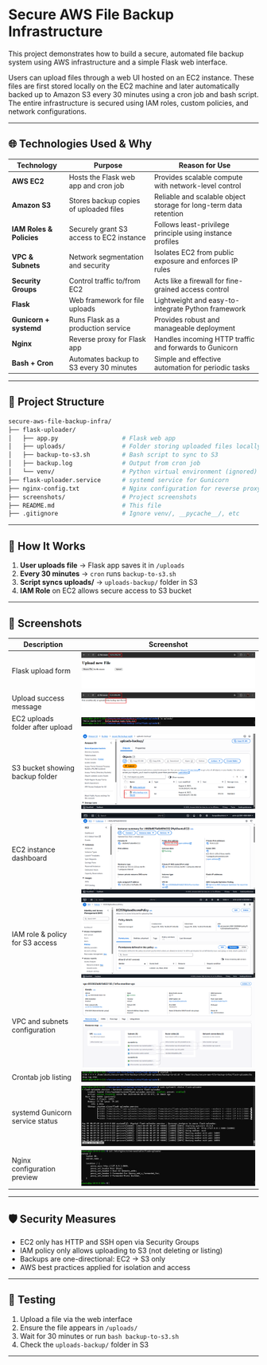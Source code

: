 # Secure AWS File Backup Infrastructure

This project demonstrates how to build a secure, automated file backup system using AWS infrastructure and a simple Flask web interface.

Users can upload files through a web UI hosted on an EC2 instance. These files are first stored locally on the EC2 machine and later automatically backed up to Amazon S3 every 30 minutes using a cron job and bash script. The entire infrastructure is secured using IAM roles, custom policies, and network configurations.

---

## 🌐 Technologies Used & Why

| Technology               | Purpose                                  | Reason for Use                                                    |
| ------------------------ | ---------------------------------------- | ----------------------------------------------------------------- |
| **AWS EC2**              | Hosts the Flask web app and cron job     | Provides scalable compute with network-level control              |
| **Amazon S3**            | Stores backup copies of uploaded files   | Reliable and scalable object storage for long-term data retention |
| **IAM Roles & Policies** | Securely grant S3 access to EC2 instance | Follows least-privilege principle using instance profiles         |
| **VPC & Subnets**        | Network segmentation and security        | Isolates EC2 from public exposure and enforces IP rules           |
| **Security Groups**      | Control traffic to/from EC2              | Acts like a firewall for fine-grained access control              |
| **Flask**                | Web framework for file uploads           | Lightweight and easy-to-integrate Python framework                |
| **Gunicorn + systemd**   | Runs Flask as a production service       | Provides robust and manageable deployment                         |
| **Nginx**                | Reverse proxy for Flask app              | Handles incoming HTTP traffic and forwards to Gunicorn            |
| **Bash + Cron**          | Automates backup to S3 every 30 minutes  | Simple and effective automation for periodic tasks                |

---

## 📂 Project Structure

```bash
secure-aws-file-backup-infra/
├── flask-uploader/
│   ├── app.py                  # Flask web app
│   ├── uploads/                # Folder storing uploaded files locally
│   ├── backup-to-s3.sh         # Bash script to sync to S3
│   ├── backup.log              # Output from cron job
│   └── venv/                   # Python virtual environment (ignored)
├── flask-uploader.service      # systemd service for Gunicorn
├── nginx-config.txt            # Nginx configuration for reverse proxy
├── screenshots/                # Project screenshots
├── README.md                   # This file
├── .gitignore                  # Ignore venv/, __pycache__/, etc
```

---

## 🚀 How It Works

1. **User uploads file** → Flask app saves it in `/uploads`
2. **Every 30 minutes** → `cron` runs `backup-to-s3.sh`
3. **Script syncs uploads/** → `uploads-backup/` folder in S3
4. **IAM Role** on EC2 allows secure access to S3 bucket

---

## 📸 Screenshots

| Description                     | Screenshot                                  |
| ------------------------------- | ------------------------------------------- |
| Flask upload form               | ![](screenshots/flask-ui.png)               |
| Upload success message          | ![](screenshots/upload-success.png)         |
| EC2 uploads folder after upload | ![](screenshots/ec2-uploads-folder.png)     |
| S3 bucket showing backup folder | ![](screenshots/s3-backup-folder.png)       |
| EC2 instance dashboard          | ![](screenshots/ec2-instance-dashboard.png) |
| IAM role & policy for S3 access | ![](screenshots/iam-role-policy.png)        |
| VPC and subnets configuration   | ![](screenshots/vpc-subnet.png)             |
| Crontab job listing             | ![](screenshots/crontab-entry.png)          |
| systemd Gunicorn service status | ![](screenshots/systemd-status.png)         |
| Nginx configuration preview     | ![](screenshots/ngnix-config-display.png)   |

---

## 🛡️ Security Measures

* EC2 only has HTTP and SSH open via Security Groups
* IAM policy only allows uploading to S3 (not deleting or listing)
* Backups are one-directional: EC2 → S3 only
* AWS best practices applied for isolation and access

---

## 🧪 Testing

1. Upload a file via the web interface
2. Ensure the file appears in `/uploads/`
3. Wait for 30 minutes or run `bash backup-to-s3.sh`
4. Check the `uploads-backup/` folder in S3

---
